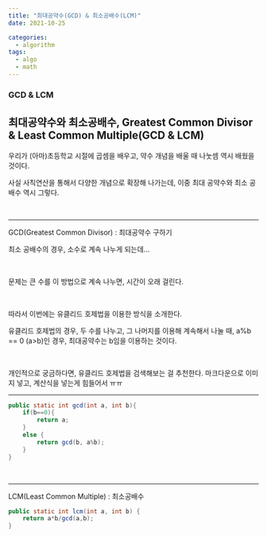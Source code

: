 ```yaml
---
title: "최대공약수(GCD) & 최소공배수(LCM)"
date: 2021-10-25

categories:
  - algorithm
tags:
  - algo
  - math
---
```


### GCD & LCM

최대공약수와 최소공배수, Greatest Common Divisor & Least Common Multiple(GCD & LCM)
---

우리가 (아마)초등학교 시절에 곱셈을 배우고, 약수 개념을 배울 때 나눗셈 역시 배웠을 것이다.
<br>

사실 사칙연산을 통해서 다양한 개념으로 확장해 나가는데, 이중 최대 공약수와 최소 공배수 역시 그렇다.

<br>

---

GCD(Greatest Common Divisor) : 최대공약수 구하기
<br>
 
최소 공배수의 경우, 소수로 계속 나누게 되는데... 

<br>

문제는 큰 수를 이 방법으로 계속 나누면, 시간이 오래 걸린다. 

<br>

따라서 이번에는 유클리드 호제법을 이용한 방식을 소개한다.

유클리드 호제법의 경우, 두 수를 나누고, 그 나머지를 이용해 계속해서 나눌 때, a%b == 0 (a>b)인 경우, 최대공약수는 b임을 이용하는 것이다.

<br>

개인적으로 궁금하다면, 유클리드 호제법을 검색해보는 걸 추천한다. 마크다운으로 이미지 넣고, 계산식을 넣는게 힘들어서 ㅠㅠ

---

```java
public static int gcd(int a, int b){
	if(b==0){
		return a;
	}
	else {
		return gcd(b, a%b);
	}
}
```

<br>



---

LCM(Least Common Multiple) : 최소공배수

```java
public static int lcm(int a, int b) {
	return a*b/gcd(a,b);
}
```

<br>
<br>